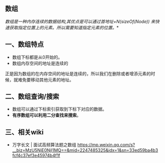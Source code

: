 ## 数组
**数组是一种内存连续的数据结构,其优点是可以通过首地址+N*(sizeOf(Node)) 来快速获取指定位置上的元素。所以需要知道指定元素的位置。**

## 一、数组特点
* 数组下标都是从0开始的。
* 数组内存空间的地址是连续的

正是因为数组的在内存空间的地址是连续的，所以我们在删除或者增添元素的时候，就难免要移动其他元素的地址。

## 二、数组查询/搜索
* 数组可以通过下标索引获取到下标下对应的数据。
* **有序数组可以利用二分查找来搜索**。

## 三、相关wiki
* 万字长文 | 面试高频算法题之数组 https://mp.weixin.qq.com/s?__biz=MzU5NjE0NjI1MQ==&mid=2247485325&idx=1&sn=33ed59ba4b3fcf4c37ef3e45974b4f1f

